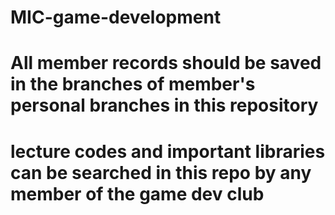 # MIC-game-development
# All member records should be saved in the branches of member's personal branches in this repository
# lecture codes and important libraries can be searched in this repo by any member of the game dev club
